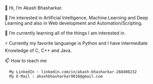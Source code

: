 👋 Hi, I’m Akash Bhasharkar.

👀 I’m interested in Artificial Intelligence, Machine Learning and Deep Learning and also in Web development and Automation/Scripting.

🌱 I’m currently learning all of the things I am interested in.

⚡ Currently my favorite languange is Python and I have intermediate Knowledge of C, C++ and Java.

📫 How to reach me 
      
      My LinkedIn : linkedin.com/in/akash-bhasharkar-268408232
      My E-Mail : akashbhasharkar9016@gmail.com
